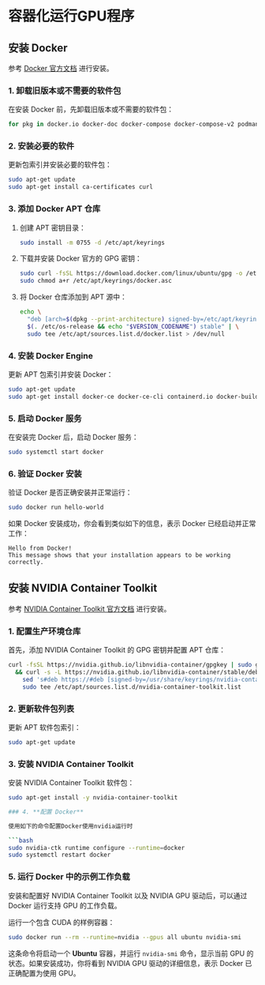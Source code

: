# 容器化运行GPU程序

## 安装 Docker

参考 [Docker 官方文档](https://docs.docker.com/engine/install/ubuntu/) 进行安装。

### 1. **卸载旧版本或不需要的软件包**

在安装 Docker 前，先卸载旧版本或不需要的软件包：

```bash
for pkg in docker.io docker-doc docker-compose docker-compose-v2 podman-docker containerd runc; do sudo apt-get remove $pkg; done
```

### 2. **安装必要的软件**

更新包索引并安装必要的软件包：

```bash
sudo apt-get update
sudo apt-get install ca-certificates curl
```

### 3. **添加 Docker APT 仓库**

1. 创建 APT 密钥目录：

   ```bash
   sudo install -m 0755 -d /etc/apt/keyrings
   ```

2. 下载并安装 Docker 官方的 GPG 密钥：

   ```bash
   sudo curl -fsSL https://download.docker.com/linux/ubuntu/gpg -o /etc/apt/keyrings/docker.asc
   sudo chmod a+r /etc/apt/keyrings/docker.asc
   ```

3. 将 Docker 仓库添加到 APT 源中：

   ```bash
   echo \
     "deb [arch=$(dpkg --print-architecture) signed-by=/etc/apt/keyrings/docker.asc] https://download.docker.com/linux/ubuntu \
     $(. /etc/os-release && echo "$VERSION_CODENAME") stable" | \
     sudo tee /etc/apt/sources.list.d/docker.list > /dev/null
   ```

### 4. **安装 Docker Engine**

更新 APT 包索引并安装 Docker：

```bash
sudo apt-get update
sudo apt-get install docker-ce docker-ce-cli containerd.io docker-buildx-plugin docker-compose-plugin
```

### 5. **启动 Docker 服务**

在安装完 Docker 后，启动 Docker 服务：

```bash
sudo systemctl start docker
```

### 6. **验证 Docker 安装**

验证 Docker 是否正确安装并正常运行：

```bash
sudo docker run hello-world
```

如果 Docker 安装成功，你会看到类似如下的信息，表示 Docker 已经启动并正常工作：

```
Hello from Docker!
This message shows that your installation appears to be working correctly.
```

## 安装 NVIDIA Container Toolkit

参考 [NVIDIA Container Toolkit 官方文档](https://docs.nvidia.com/datacenter/cloud-native/container-toolkit/latest/install-guide.html) 进行安装。

### 1. **配置生产环境仓库**

首先，添加 NVIDIA Container Toolkit 的 GPG 密钥并配置 APT 仓库：

```bash
curl -fsSL https://nvidia.github.io/libnvidia-container/gpgkey | sudo gpg --dearmor -o /usr/share/keyrings/nvidia-container-toolkit-keyring.gpg \
  && curl -s -L https://nvidia.github.io/libnvidia-container/stable/deb/nvidia-container-toolkit.list | \
    sed 's#deb https://#deb [signed-by=/usr/share/keyrings/nvidia-container-toolkit-keyring.gpg] https://#g' | \
    sudo tee /etc/apt/sources.list.d/nvidia-container-toolkit.list
```

### 2. **更新软件包列表**

更新 APT 软件包索引：

```bash
sudo apt-get update
```

### 3. **安装 NVIDIA Container Toolkit**

安装 NVIDIA Container Toolkit 软件包：

```bash
sudo apt-get install -y nvidia-container-toolkit

### 4. **配置 Docker**

使用如下的命令配置Docker使用nvidia运行时

```bash
sudo nvidia-ctk runtime configure --runtime=docker
sudo systemctl restart docker
```

### 5. **运行 Docker 中的示例工作负载**

安装和配置好 NVIDIA Container Toolkit 以及 NVIDIA GPU 驱动后，可以通过 Docker 运行支持 GPU 的工作负载。

运行一个包含 CUDA 的样例容器：

```bash
sudo docker run --rm --runtime=nvidia --gpus all ubuntu nvidia-smi
```

这条命令将启动一个 **Ubuntu** 容器，并运行 `nvidia-smi` 命令，显示当前 GPU 的状态。如果安装成功，你将看到 NVIDIA GPU 驱动的详细信息，表示 Docker 已正确配置为使用 GPU。
